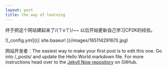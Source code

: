 ```yaml
---
layout: post
title: the way of learning
---
```


终于把这个网站建起来了/(ㄒoㄒ)/~~
以后开始更新自己学习CP2K的经验。

![_config.yml]({{ site.baseurl }}/images/1651142916(1).jpg)

网站开发者：The easiest way to make your first post is to edit this one. Go into /_posts/ and update the Hello World markdown file. For more instructions head over to the [Jekyll Now repository](https://github.com/barryclark/jekyll-now) on GitHub.

